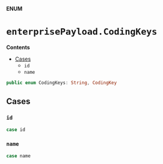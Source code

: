 **ENUM**

# `enterprisePayload.CodingKeys`

**Contents**

- [Cases](#cases)
  - `id`
  - `name`

```swift
public enum CodingKeys: String, CodingKey
```

## Cases
### `id`

```swift
case id
```

### `name`

```swift
case name
```
